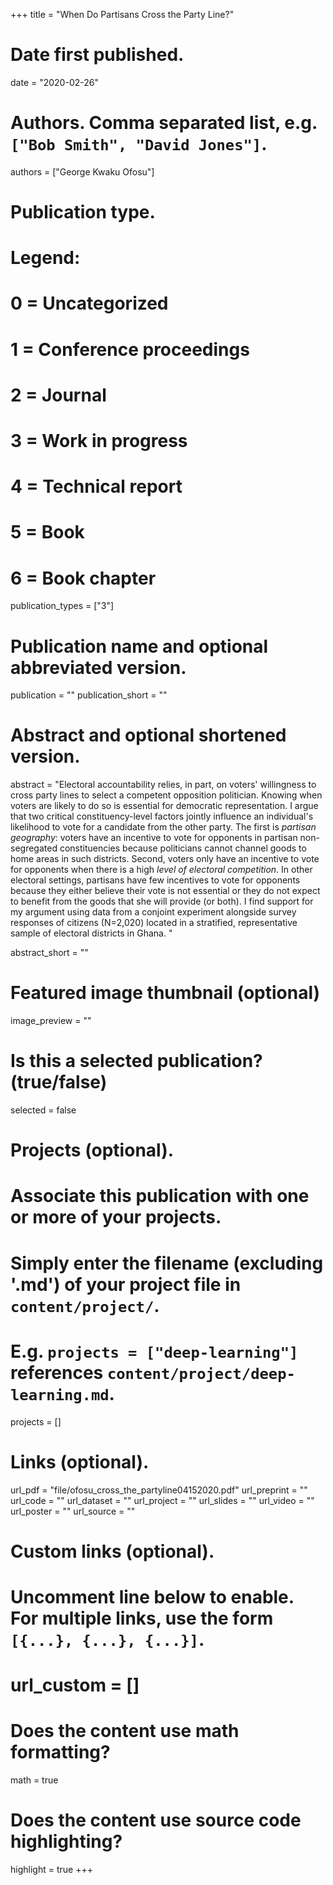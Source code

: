 +++
title = "When Do Partisans Cross the Party Line?"

# Date first published.
date = "2020-02-26"

# Authors. Comma separated list, e.g. `["Bob Smith", "David Jones"]`.
authors = ["George Kwaku Ofosu"]

# Publication type.
# Legend:
# 0 = Uncategorized
# 1 = Conference proceedings
# 2 = Journal
# 3 = Work in progress
# 4 = Technical report
# 5 = Book
# 6 = Book chapter
publication_types = ["3"]

# Publication name and optional abbreviated version.
publication = ""
publication_short = ""

# Abstract and optional shortened version.
abstract = "Electoral accountability relies, in part, on voters' willingness to cross party lines to select a competent opposition politician. Knowing when voters are likely to do so is essential for democratic representation. I argue that two critical constituency-level factors jointly influence an individual's likelihood to vote for a candidate from the other party. The first is *partisan geography*: voters have an incentive to vote for opponents in partisan non-segregated constituencies because politicians cannot channel goods to home areas in such districts. Second, voters only have an incentive to vote for opponents when there is a high *level of electoral competition*. In other electoral settings, partisans have few incentives to vote for opponents because they either believe their vote is not essential or they do not expect to benefit from the goods that she will provide (or both). I find support for my argument using data from a conjoint experiment alongside survey responses of citizens (N=2,020) located in a stratified, representative sample of electoral districts in Ghana. "

abstract_short = ""

# Featured image thumbnail (optional)
image_preview = ""

# Is this a selected publication? (true/false)
selected = false

# Projects (optional).
#   Associate this publication with one or more of your projects.
#   Simply enter the filename (excluding '.md') of your project file in `content/project/`.
#   E.g. `projects = ["deep-learning"]` references `content/project/deep-learning.md`.
projects = []

# Links (optional).
url_pdf = "file/ofosu_cross_the_partyline04152020.pdf"
url_preprint = ""
url_code = ""
url_dataset = ""
url_project = ""
url_slides = ""
url_video = ""
url_poster = ""
url_source = ""

# Custom links (optional).
#   Uncomment line below to enable. For multiple links, use the form `[{...}, {...}, {...}]`.
# url_custom = []

# Does the content use math formatting?
math = true

# Does the content use source code highlighting?
highlight = true
+++
